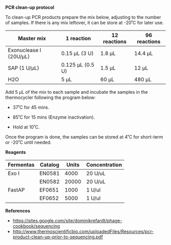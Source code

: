 **PCR clean-up protocol**

To clean-up PCR products prepare the mix below, adjusting to the number
of samples. If there is any mix leftover, it can be store at -20˚C for
later use.

  **Master mix**           |**1 reaction**     |**12 reactions**   |**96 reactions**
  ------------------------ |------------------ |------------------ |------------------
  Exonuclease I (20U/µL)   |0.15 µL (3 U)      |1.8 µL             |14.4 µL
  SAP (1 U/µL)             |0.125 µL (0.5 U)   |1.5 µL             |12 µL
  H2O                      |5 µL               |60 µL              |480 µL

Add 5 µL of the mix to each sample and incubate the samples in the
thermocycler following the program below:

-   37˚C for 45 mins.

-   85˚C for 15 mins (Enzyme inactivation).

-   Hold at 10˚C.

Once the program is done, the samples can be stored at 4˚C for
short-term or -20˚C until needed.

**Reagents**

  **Fermentas**   |**Catalog**   |**Units**   |**Concentration**
  --------------- |------------- |----------- |-------------------
  Exo I           |EN0581        |4000        |20 U/uL
                  |EN0582        |20000       |20 U/uL                                       
  FastAP          |EF0651        |1000        |1 U/ul
                  |EF0652        |5000        |1 U/ul

**References**

-   <https://sites.google.com/site/dominikrefardt/phage-cookbook/sequencing>
-   http://www.thermoscientificbio.com/uploadedFiles/Resources/pcr-product-clean-up-prior-to-sequencing.pdf

